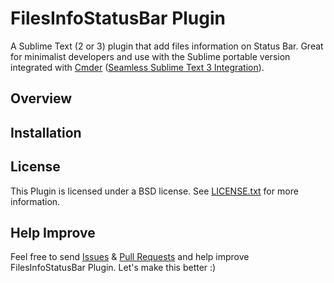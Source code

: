 FilesInfoStatusBar Plugin
=========================

A Sublime Text (2 or 3) plugin that add files information on Status Bar. 
Great for minimalist developers and use with the Sublime portable version integrated with [Cmder](https://github.com/bliker/cmder/) ([Seamless Sublime Text 3 Integration](https://github.com/bliker/cmder/wiki/Seamless-Sublime-Text-3-Integration)).

Overview
--------

Installation
------------

License
-------
This Plugin is licensed under a BSD license. See [LICENSE.txt](https://github.com/brendaw/FilesInfoStatusBar/blob/master/LICENSE.txt) for more information.

Help Improve
------------

Feel free to send [Issues](https://github.com/brendaw/FilesInfoStatusBar/issues) & [Pull Requests](https://github.com/brendaw/FilesInfoStatusBar/pulls) and help improve FilesInfoStatusBar Plugin. Let's make this better :)
